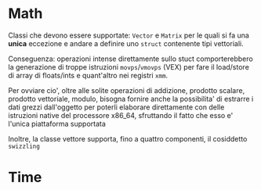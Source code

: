 # Math

Classi che devono essere supportate: `Vector` e `Matrix`
per le quali si fa una __unica__ eccezione e andare a definire uno `struct` contenente tipi vettoriali.

Conseguenza: operazioni intense direttamente sullo stuct comporterebbero la generazione di troppe istruzioni 
`movps`/`vmovps` (VEX) per fare il load/store di array di floats/ints e quant'altro nei registri `xmm`.

Per ovviare cio', oltre alle solite operazioni di addizione, prodotto scalare, prodotto vettoriale, modulo, 
bisogna fornire anche la possibilita' di estrarre i dati grezzi dall'oggetto per poterli elaborare direttamente con 
delle istruzioni native del processore x86\_64, sfruttando il fatto che esso e' l'unica piattaforma supportata

Inoltre, la classe vettore supporta, fino a quattro componenti, il cosiddetto `swizzling`

# Time
